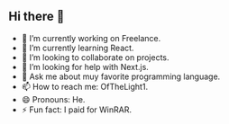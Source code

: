## Hi there 👋

- 🔭 I’m currently working on Freelance.
- 🌱 I’m currently learning React.
- 👯 I’m looking to collaborate on projects.
- 🤔 I’m looking for help with Next.js.
- 💬 Ask me about muy favorite programming language.
- 📫 How to reach me: OfTheLight1.
- 😄 Pronouns: He.
- ⚡ Fun fact: I paid for WinRAR.
